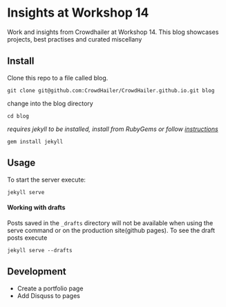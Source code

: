 # Insights at Workshop 14

Work and insights from Crowdhailer at Workshop 14. This blog showcases projects, best practises and curated miscellany

## Install

Clone this repo to a file called blog.

```
git clone git@github.com:CrowdHailer/CrowdHailer.github.io.git blog
```

change into the blog directory

```
cd blog
```

*requires jekyll to be installed, install from RubyGems or follow [instructions](http://jekyllrb.com/docs/installation/)*

```
gem install jekyll
```

## Usage

To start the server execute:

```
jekyll serve
```

#### Working with drafts
Posts saved in the `_drafts` directory will not be available when using the serve command or on the production site(github pages). To see the draft posts execute

```
jekyll serve --drafts
```


## Development
- Create a portfolio page
- Add Disquss to pages
